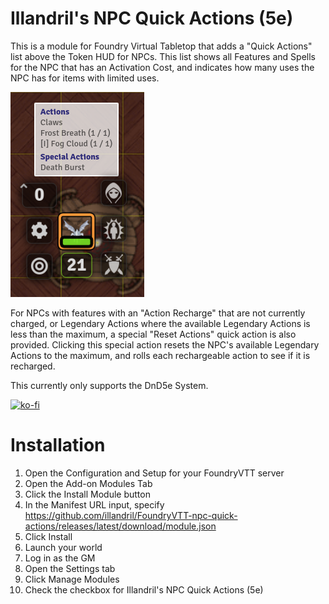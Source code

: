 # Illandril's NPC Quick Actions (5e)

This is a module for Foundry Virtual Tabletop that adds a "Quick Actions" list above the Token HUD for NPCs. This list shows all Features and Spells for the NPC that has an Activation Cost, and indicates how many uses the NPC has for items with limited uses.

![Screenshot showing a Quick Actions list for an Ice Mephit](/screenshots/example-a.png?raw=true)

For NPCs with features with an "Action Recharge" that are not currently charged, or Legendary Actions where the available Legendary Actions is less than the maximum, a special "Reset Actions" quick action is also provided. Clicking this special action resets the NPC's available Legendary Actions to the maximum, and rolls each rechargeable action to see if it is recharged.

This currently only supports the DnD5e System.

[![ko-fi](https://ko-fi.com/img/githubbutton_sm.svg)](https://ko-fi.com/O5O73HF15)

# Installation
1. Open the Configuration and Setup for your FoundryVTT server
1. Open the Add-on Modules Tab
1. Click the Install Module button
1. In the Manifest URL input, specify https://github.com/illandril/FoundryVTT-npc-quick-actions/releases/latest/download/module.json
1. Click Install
1. Launch your world
1. Log in as the GM
1. Open the Settings tab
1. Click Manage Modules
1. Check the checkbox for Illandril's NPC Quick Actions (5e)
